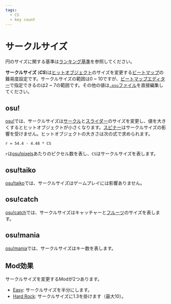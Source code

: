 ```yaml
---
tags:
  - CS
  - key count
---
```


# サークルサイズ

円のサイズに関する基準は[ランキング基準](/wiki/Ranking_criteria)を参照してください。

**サークルサイズ** (***CS***)は[ヒットオブジェクト](/wiki/Gameplay/Hit_object)のサイズを変更する[ビートマップ](/wiki/Beatmap)の難易度設定です。サークルサイズの範囲は0 ~ 10ですが、[ビートマップエディター](/wiki/Client/Beatmap_editor)で指定できるのは2 ~ 7の範囲です。その他の値は[`.osu`ファイル](/wiki/Client/File_formats/osu_(file_format))を直接編集してください。

## osu!

[osu!](/wiki/Game_mode/osu!)では、サークルサイズは[サークル](/wiki/Gameplay/Hit_object/Hit_circle)と[スライダー](/wiki/Gameplay/Hit_object/Slider)のサイズを変更し、値を大きくするとヒットオブジェクトが小さくなります。[スピナー](/wiki/Gameplay/Hit_object/Spinner)はサークルサイズの影響を受けません。ヒットオブジェクトの大きさは次の式で求められます。

`r = 54.4 - 4.48 * CS`<!-- 古いリプレイのバグを解消するためには最後に 1.00041 を掛けます -->

`r`は[osu!pixels](/wiki/Client/Beatmap_editor/osu!_pixel)あたりのピクセル数を表し、`CS`はサークルサイズを表します。

## osu!taiko

[osu!taiko](/wiki/Game_mode/osu!taiko)では、サークルサイズはゲームプレイには影響ありません。

## osu!catch

[osu!catch](/wiki/Game_mode/osu!catch)では、サークルサイズはキャッチャーと[フルーツ](/wiki/Gameplay/Hit_object/Fruit)のサイズを表します。

## osu!mania

[osu!mania](/wiki/Game_mode/osu!mania)では、サークルサイズはキー数を表します。

## Mod効果

サークルサイズを変更するModが2つあります。

- [Easy](/wiki/Gameplay/Game_modifier/Easy): サークルサイズを半分にします。
- [Hard Rock](/wiki/Gameplay/Game_modifier/Hard_Rock): サークルサイズに1.3を掛けます（最大10）。
